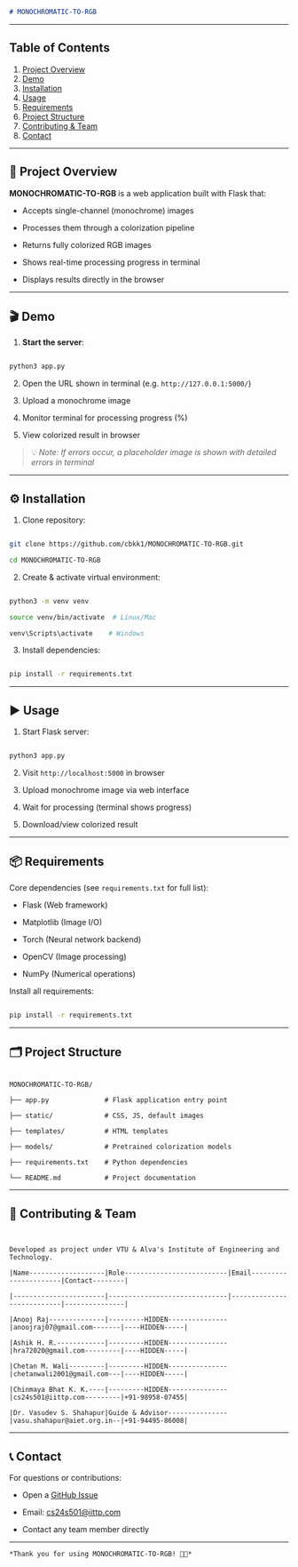 ```markdown
# MONOCHROMATIC-TO-RGB

```
---
##  Table of Contents
1. [Project Overview](#-project-overview)
2. [Demo](#-demo)
3. [Installation](#-installation)
4. [Usage](#-usage)
5. [Requirements](#-requirements)
6. [Project Structure](#-project-structure)
7. [Contributing & Team](#-contributing--team)
8. [Contact](#-contact)

---



## 🚀 Project Overview

**MONOCHROMATIC-TO-RGB** is a web application built with Flask that:

- Accepts single-channel (monochrome) images

- Processes them through a colorization pipeline

- Returns fully colorized RGB images

- Shows real-time processing progress in terminal

- Displays results directly in the browser

---

## 🎬 Demo

1. **Start the server**:

```bash

python3 app.py

```

2. Open the URL shown in terminal (e.g. `http://127.0.0.1:5000/`)

3. Upload a monochrome image

4. Monitor terminal for processing progress (%)

5. View colorized result in browser

> 💡 *Note: If errors occur, a placeholder image is shown with detailed errors in terminal*

---

## ⚙️ Installation

1. Clone repository:

```bash

git clone https://github.com/cbkk1/MONOCHROMATIC-TO-RGB.git

cd MONOCHROMATIC-TO-RGB

```

2. Create & activate virtual environment:

```bash

python3 -m venv venv

source venv/bin/activate  # Linux/Mac

venv\Scripts\activate    # Windows

```

3. Install dependencies:

```bash

pip install -r requirements.txt

```

---

## ▶️ Usage

1. Start Flask server:

```bash

python3 app.py

```

2. Visit `http://localhost:5000` in browser

3. Upload monochrome image via web interface

4. Wait for processing (terminal shows progress)

5. Download/view colorized result

---

## 📦 Requirements

Core dependencies (see `requirements.txt` for full list):

- Flask (Web framework)

- Matplotlib (Image I/O)

- Torch (Neural network backend)

- OpenCV (Image processing)

- NumPy (Numerical operations)

Install all requirements:

```bash

pip install -r requirements.txt

```

---

## 🗂 Project Structure

```

MONOCHROMATIC-TO-RGB/

├── app.py              # Flask application entry point

├── static/             # CSS, JS, default images

├── templates/          # HTML templates

├── models/             # Pretrained colorization models

├── requirements.txt    # Python dependencies

└── README.md           # Project documentation

```

---
## 🤝 Contributing & Team
```


Developed as project under VTU & Alva's Institute of Engineering and Technology.

|Name-------------------|Role--------------------------|Email----------------------|Contact--------|

|-----------------------|------------------------------|---------------------------|---------------|

|Anooj Raj--------------|---------HIDDEN---------------|anoojraj07@gmail.com-------|----HIDDEN-----|

|Ashik H. R.------------|---------HIDDEN---------------|hra72020@gmail.com---------|----HIDDEN-----|

|Chetan M. Wali---------|---------HIDDEN---------------|chetanwali2001@gmail.com---|----HIDDEN-----|

|Chinmaya Bhat K. K.----|---------HIDDEN---------------|cs24s501@iittp.com---------|+91-98958-07455|

|Dr. Vasudev S. Shahapur|Guide & Advisor---------------|vasu.shahapur@aiet.org.in--|+91-94495-86008|
```
---

## 📞 Contact

For questions or contributions:

- Open a [GitHub Issue](https://github.com/cbkk1/MONOCHROMATIC-TO-RGB/issues)

- Email: cs24s501@iittp.com

- Contact any team member directly

---
```
*Thank you for using MONOCHROMATIC-TO-RGB! 🎨✨*

```

